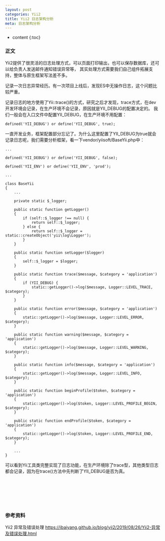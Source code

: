 ```yaml
---
layout: post
categories: Yii2
title: Yii2 日志架构分析
meta: 日志架构分析
---
```

* content
{:toc}

### 正文

Yii2提供了很灵活的日志处理方式，可以页面打印输出，也可以保存数据库，还可以给负责人发送邮件通知错误异常等，
其实处理方式需要我们自己组件拓展支持，整体与原生框架写法差不多。

记录一次日志异常经历。有一次项目上线后，发现ES中无操作日志，这个问题比较严重。

记录日志的地方使用了Yii::trace()的方式，研究之后才发现，trace方式，在dev开发环境会记录，在生产环境不会记录，原因就是YII_DEBUG的配置决定的。
我们一般会在入口文件中配置YII_DEBUG，在生产环境不用配置：
```
defined('YII_DEBUG') or define('YII_DEBUG', true);
```

一直开发业务，框架配置部分忘记了。为什么这里配置了YII_DEBUG为true就会记录日志呢，我们需要分析框架，看一下vendor/yiisoft/BaseYii.php中：
```
...

defined('YII_DEBUG') or define('YII_DEBUG', false);

defined('YII_ENV') or define('YII_ENV', 'prod');

...

class BaseYii
{
    ...
    
    private static $_logger;
    
    public static function getLogger()
    {
        if (self::$_logger !== null) {
            return self::$_logger;
        } else {
            return self::$_logger = static::createObject('yii\log\Logger');
        }
    }
    
    public static function setLogger($logger)
    {
        self::$_logger = $logger;
    }
    
    public static function trace($message, $category = 'application')
    {
        if (YII_DEBUG) {
            static::getLogger()->log($message, Logger::LEVEL_TRACE, $category);
        }
    }
    
    public static function error($message, $category = 'application')
    {
        static::getLogger()->log($message, Logger::LEVEL_ERROR, $category);
    }
    
    public static function warning($message, $category = 'application')
    {
        static::getLogger()->log($message, Logger::LEVEL_WARNING, $category);
    }
    
    public static function info($message, $category = 'application')
    {
        static::getLogger()->log($message, Logger::LEVEL_INFO, $category);
    }
    
    public static function beginProfile($token, $category = 'application')
    {
        static::getLogger()->log($token, Logger::LEVEL_PROFILE_BEGIN, $category);
    }
    
    public static function endProfile($token, $category = 'application')
    {
        static::getLogger()->log($token, Logger::LEVEL_PROFILE_END, $category);
    }
    
    ...
}    
```

可以看到Yii工具类完整实现了日志功能，在生产环境除了trace型，其他类型日志都会记录，因为在trace()方法中先判断了YII_DEBUG是否为真。

<br/><br/><br/><br/><br/>
### 参考资料

Yii2 异常及错误处理 <https://ibaiyang.github.io/blog/yii2/2019/08/26/Yii2-异常及错误处理.html>
